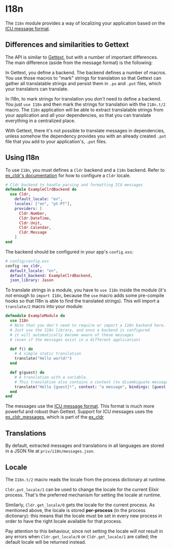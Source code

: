 # I18n

The `I18n` module provides a way of localizing your application
based on the [ICU message format](https://unicode-org.github.io/icu/).

## Differences and similarities to Gettext

The API is similar to [Gettext](https://hexdocs.pm/gettext/Gettext.html),
but with a number of important differences.
The main difference (aside from the message format) is the following:

In Gettext, you define a backend.
The backend defines a number of macros.
You use those macros to "mark" strings for translation
so that Gettext can gather all translatable strings and persist them
in `.po` and `.pot` files, which your translators can translate.

In I18n, to mark strings for translation you *don't* need
to define a backend.
You just `use I18n` and then mark the strings for translation
with the `I18n.t/2` macro.
The `I18n` application will be able to extract translatable strings from your
application and all your dependencies, so that you can translate
everything in a centralized place.

With Gettext, there it's not possible to translate messages in dependencies,
unless somehow the dependency provides you with an already created `.pot`
file that you add to your application's, `.pot` files.
## Using I18n

To use `I18n`, you must defines a `Cldr` backend and a `I18n` backend.
Refer to [ex_cldr's documentation]() for how to configure a `Cldr` locale.

```elixir
# Cldr backend to handle parsing and formatting ICU messages
defmodule ExampleClrdBackend do
  use Cldr,
    default_locale: "en",
    locales: ["en", "pt-PT"],
    providers: [
      Cldr.Number,
      Cldr.DateTime,
      Cldr.Unit,
      Cldr.Calendar,
      Cldr.Message
    ]
end
```

The backend should be configured in your app's `config.exs`:

```elixir
# config/config.exs
config :ex_cldr,
  default_locale: "en",
  default_backend: ExampleClrdBackend,
  json_library: Jason
```

To translate strings in a module, you have to `use I18n` inside the module
(it's *not* enough to `import I18n`, because the `use` macro adds some
pre-compile hooks so that I18n is able to find the translated strings).
This will import a `translate/2` macro into your module:

```elixir
defmodule ExampleModule do
  use I18n
  # Note that you don't need to require or import a I18n backend here.
  # Just use the I18n library, and once a backend is configured
  # it will automatically become aware of these messages
  # (even if the messages exist in a different application)

  def f() do
    # A simple static translation
    translate("Hello world!")
  end

  def g(guest) do
    # A translation with a variable.
    # This translation also contains a context (to disambiguate messages with the same text)
    translate("Hello {guest}!", context: "a message", bindings: [guest: guest])
  end
end
```

The messages use the [ICU message format](https://unicode-org.github.io/icu/).
This format is much more powerful and robust than Gettext.
Support for ICU messages uses the
[ex_cldr_messages](https://hexdocs.pm/ex_cldr_messages/readme.html),
which is part of the [ex_cldr](https://hexdocs.pm/ex_cldr/readme.html)

## Translations

By default, extracted messages and translations in all languages are stored in a JSON file at `priv/i18n/messages.json`.
## Locale

The `I18n.t/2` macro reads the locale from the process dictionary at runtime.

`Cldr.put_locale/1` can be used to change the locale for
the current Elixir process. That's the preferred mechanism for setting the
locale at runtime.

Similarly, `Cldr.get_locale/0` gets the locale for the
current process. As mentioned above, the locale is stored **per-process**
(in the process dictionary): this means that the locale must be set
in every new process in order to have the right locale available for that process.

Pay attention to this behaviour, since not setting the locale *will not*
result in any errors when `Cldr.get_locale/0` or `Cldr.get_locale/1`
are called; the default locale will be returned instead.
